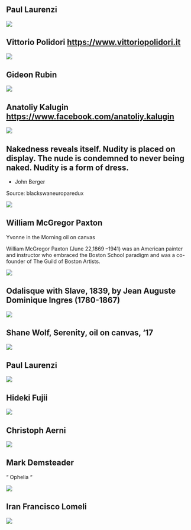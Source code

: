 ## Paul Laurenzi  
<img src="https://64.media.tumblr.com/2a4da3a63eec897ac50dca3d9f40ec40/3ded1dbeecdf38bf-e8/s640x960/8317e7af5680399ee2b5fc0ce68793453fc6210b.jpg">


## Vittorio Polidori https://www.vittoriopolidori.it
<img src="https://64.media.tumblr.com/119ae725475e0629f5657e3bf534da19/5b888534a2801d69-d8/s2048x3072/3781f9dec2e9061763281f89b4ffc0a836d31103.jpg">

## Gideon Rubin
<img src="https://64.media.tumblr.com/fe4d17c62973aef844c27b343cbd1fb1/97ddc78a3026f80f-c1/s2048x3072/c511ce4a4911f1dfe43b62bf2fed528244d7661d.jpg">

## Anatoliy Kalugin https://www.facebook.com/anatoliy.kalugin
<img src="https://64.media.tumblr.com/05cd12843034b9f578217b1b8ff34224/79c7b3c225ef1a8b-16/s2048x3072/60371807f2437eb5fa9da4d0de79af28180d4c82.jpg">

## Nakedness reveals itself. Nudity is placed on display. The nude is condemned to never being naked. Nudity is a form of dress.
- John Berger

Source: blackswaneuroparedux

<img src="https://64.media.tumblr.com/4d7a2f15115af19772a1ba1f708bf543/tumblr_psdpdoXoAj1y8s062o1_540.jpg">

## William McGregor Paxton
Yvonne in the Morning  oil on canvas

William McGregor Paxton (June 22,1869 –1941) was an American painter and instructor who embraced the Boston School paradigm and was a co-founder of The Guild of Boston Artists.

<img src="https://64.media.tumblr.com/51202dbe59493ad15981ccafa7185c60/4dcbbf75ae53794d-9d/s1280x1920/8e8b0fdaa0f5cef9611a2cf0470a6e5d9d4481ef.jpg">

## Odalisque with Slave, 1839, by ⁣⁣⁠Jean Auguste Dominique Ingres (1780-1867)⁣⁣⁠
<img src="https://64.media.tumblr.com/de07719bddc9d9eb864fd985c5759d6a/7d483edc1d81eb15-cf/s1280x1920/d5dce67dcffa36dd8513b19189e31302d2560c83.jpg">

## Shane Wolf, Serenity, oil on canvas, ‘17

<img src="https://64.media.tumblr.com/1e53dd8a30fe328ef88a7979cdd7e3dd/tumblr_phkpoupHLn1xl2yvho1_1280.jpg">

## Paul Laurenzi
<img src="https://64.media.tumblr.com/535337953203608a8159765af0b50afe/1048d49f1aa6c9b2-95/s1280x1920/f3d9f0f6637cd52466423d65002ded4edd03951d.jpg">

## Hideki Fujii
<img src="https://64.media.tumblr.com/247b865f17391daf9d4ecfd7db01f67d/a278ebeb4cb16b37-3e/s500x750/60fdb72815e3ff6a74953e66c6f89f86019813f9.jpg">


## Christoph Aerni  
<img src="https://64.media.tumblr.com/8f7a2de12cca8e794592c76dc815c839/18b72cc799343e6f-72/s640x960/e658ef69e24b11dfc817a13d5c2cf624c072fb33.jpg">

## Mark Demsteader

“ Ophelia “

<img src="https://64.media.tumblr.com/cf343eb0339e9864fc72da0e300c31a5/829362255c857025-02/s540x810/8d636e86eb2e18f1c6393b9ed322c412148a4e80.jpg">

## Iran Francisco Lomeli
<img src="https://64.media.tumblr.com/7aa225b13787a4592c0ee1b4680a8462/9693d5b372b1b4f4-48/s2048x3072/611cc9358f99da6d9b4bf429b4c539123fe134a5.jpg">


